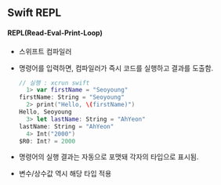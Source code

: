 ## Swift REPL

#### REPL(Read-Eval-Print-Loop)

- 스위프트 컴파일러

- 명령어를 입력하면, 컴파일러가 즉시 코드를 실행하고 결과를 도출함.

  ```swift
  // 실행 : xcrun swift  
  	1> var firstName = "Seoyoung"
  firstName: String = "Seoyoung"
    2> print("Hello, \(firstName)")
  Hello, Seoyoung
    3> let lastName: String = "AhYeon"
  lastName: String = "AhYeon"
    4> Int("2000")
  $R0: Int? = 2000
  ```

- 명령어의 실행 결과는 자동으로 포맷돼 각자의 타입으로 표시됨.

- 변수/상수값 역시 해당 타입 적용